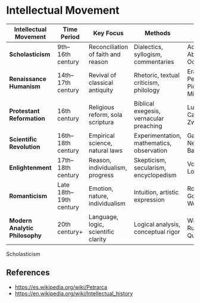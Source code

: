 # Intellectual Movement


| **Intellectual Movement** | **Time Period** | **Key Focus** | **Methods** | **Major Figures** |
| --- | --- | --- | --- | --- |
| **Scholasticism** | 9th–16th century | Reconciliation of faith and reason | Dialectics, syllogism, commentaries | Aquinas, Abelard, Ockham |
| **Renaissance Humanism** | 14th–17th century | Revival of classical antiquity | Rhetoric, textual criticism, philology | Erasmus, Petrarch, Pico della Mirandola |
| **Protestant Reformation** | 16th century | Religious reform, sola scriptura | Biblical exegesis, vernacular preaching | Luther, Calvin, Zwingli |
| **Scientific Revolution** | 16th–18th century | Empirical science, natural laws | Experimentation, mathematics, observation | Galileo, Newton, Bacon |
| **Enlightenment** | 17th–18th century | Reason, individualism, progress | Skepticism, secularism, encyclopedism | Voltaire, Locke, Kant |
| **Romanticism** | Late 18th–19th century | Emotion, nature, individualism | Intuition, artistic expression | Rousseau, Goethe, Wordsworth |
| **Modern Analytic Philosophy** | 20th century+ | Language, logic, scientific clarity | Logical analysis, conceptual rigor | Wittgenstein, Russell, Quine |

Scholasticism

## References

- https://es.wikipedia.org/wiki/Petrarca
- https://en.wikipedia.org/wiki/Intellectual_history